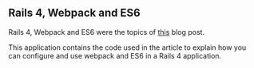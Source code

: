## Rails 4, Webpack and ES6

Rails 4, Webpack and ES6 were the topics of [this](https://revs.runtime-revolution.com/want-to-use-es6-with-rails-right-now-webpack-to-the-rescue-ebefb2004e9e) blog post.

This application contains the code used in the article to explain how you can configure and use webpack and ES6 in a Rails 4 application.
